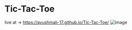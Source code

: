# Tic-Tac-Toe

live at -> https://ayushmali-17.github.io/Tic-Tac-Toe/
![image](https://github.com/user-attachments/assets/b990e7dd-2039-406d-bada-947c063ff8bf)

